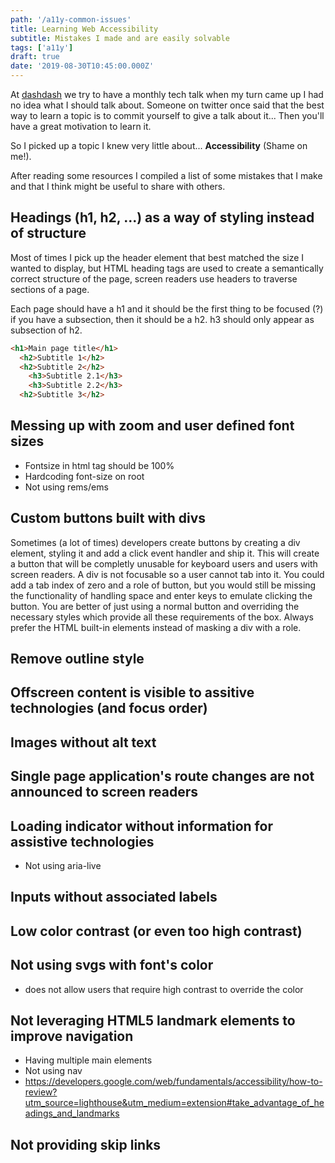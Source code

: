 ```yaml
---
path: '/a11y-common-issues'
title: Learning Web Accessibility
subtitle: Mistakes I made and are easily solvable
tags: ['a11y']
draft: true
date: '2019-08-30T10:45:00.000Z'
---
```


At [dashdash](//www.dashdash.com) we try to have a monthly tech talk when my turn came up I had no idea what I should talk about. Someone on twitter once said that the best way to learn a topic is to commit yourself to give a talk about it... Then you'll have a great motivation to learn it. 

So I picked up a topic I knew very little about... **Accessibility** (Shame on me!). 

After reading some resources I compiled a list of some mistakes that I make and that I think might be useful to share with others.

## Headings (h1, h2, ...) as a way of styling instead of structure
Most of times I pick up the header element that best matched the size I wanted to display, but HTML heading tags are used to create a semantically correct structure of the page, screen readers use headers to traverse sections of a page. 

Each page should have a h1 and it should be the first thing to be focused (?) if you have a subsection, then it should be a h2. h3 should only appear as subsection of h2.

```html
<h1>Main page title</h1>
  <h2>Subtitle 1</h2>
  <h2>Subtitle 2</h2>
    <h3>Subtitle 2.1</h3>
    <h3>Subtitle 2.2</h3>
  <h2>Subtitle 3</h2>
```

## Messing up with zoom and user defined font sizes
* Fontsize in html tag should be 100%
* Hardcoding font-size on root
* Not using rems/ems

## Custom buttons built with divs
Sometimes (a lot of times) developers create buttons by creating a div element, styling it and add a click event handler and ship it. This will create a button that will be completly unusable for keyboard users and users with screen readers. A div is not focusable so a user cannot tab into it. You could add a tab index of zero and a role of button, but you would still be missing the functionality of handling space and enter keys to emulate clicking the button. You are better of just using a normal button and overriding the necessary styles which provide all these requirements of the box. Always prefer the HTML built-in elements instead of masking a div with a role.

## Remove outline style

## Offscreen content is visible to assitive technologies (and focus order)

## Images without alt text

## Single page application's route changes are not announced to screen readers

## Loading indicator without information for assistive technologies
* Not using aria-live

## Inputs without associated labels

## Low color contrast (or even too high contrast)

## Not using svgs with font's color
* does not allow users that require high contrast to override the color

## Not leveraging HTML5 landmark elements to improve navigation
* Having multiple main elements
* Not using nav
* https://developers.google.com/web/fundamentals/accessibility/how-to-review?utm_source=lighthouse&utm_medium=extension#take_advantage_of_headings_and_landmarks

## Not providing skip links
